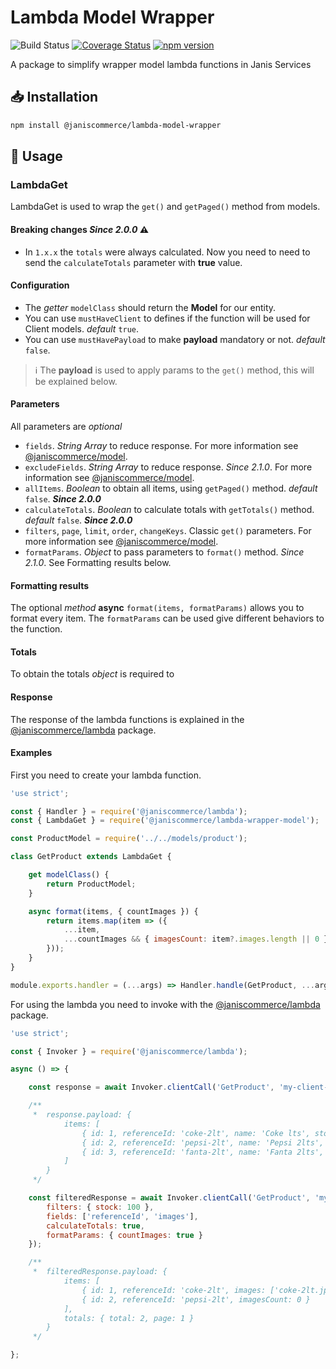 # Lambda Model Wrapper

![Build Status](https://github.com/janis-commerce/lambda-model-wrapper/workflows/Build%20Status/badge.svg?branch=master)
[![Coverage Status](https://coveralls.io/repos/github/janis-commerce/lambda-model-wrapper/badge.svg?branch=master)](https://coveralls.io/github/janis-commerce/lambda-model-wrapper?branch=master)
[![npm version](https://badge.fury.io/js/%40janiscommerce%2Flambda-model-wrapper.svg)](https://www.npmjs.com/package/@janiscommerce/lambda-model-wrapper)

A package to simplify wrapper model lambda functions in Janis Services

## :inbox_tray: Installation
```sh
npm install @janiscommerce/lambda-model-wrapper
```

## :page_with_curl: Usage

### LambdaGet

LambdaGet is used to wrap the `get()` and `getPaged()` method from models.

#### Breaking changes _Since 2.0.0_ ⚠️

* In `1.x.x` the `totals` were always calculated. Now you need to need to send the `calculateTotals` parameter with **true** value.

#### Configuration

* The _getter_ `modelClass` should return the **Model** for our entity.
* You can use `mustHaveClient` to defines if the function will be used for Client models. _default_ `true`.
* You can use `mustHavePayload` to make **payload** mandatory or not. _default_ `false`.

> ℹ️ The **payload** is used to apply params to the `get()` method, this will be explained below.

#### Parameters

All parameters are _optional_

* `fields`. _String Array_ to reduce response. For more information see [@janiscommerce/model](https://www.npmjs.com/package/@janiscommerce/model).
* `excludeFields`. _String Array_ to reduce response. *Since 2.1.0*. For more information see [@janiscommerce/model](https://www.npmjs.com/package/@janiscommerce/model).
* `allItems`. _Boolean_ to obtain all items, using `getPaged()` method. _default_ `false`. _**Since 2.0.0**_
* `calculateTotals`. _Boolean_ to calculate totals with `getTotals()` method. _default_ `false`. _**Since 2.0.0**_
* `filters`, `page`, `limit`, `order`, `changeKeys`. Classic `get()` parameters. For more information see [@janiscommerce/model](https://www.npmjs.com/package/@janiscommerce/model).
* `formatParams`. _Object_ to pass parameters to `format()` method. *Since 2.1.0*. See Formatting results below.

#### Formatting results

The optional _method_ **async** `format(items, formatParams)` allows you to format every item.
The `formatParams` can be used give different behaviors to the function.

#### Totals

To obtain the totals _object_ is required to

#### Response

The response of the lambda functions is explained in the [@janiscommerce/lambda](https://www.npmjs.com/package/@janiscommerce/lambda) package.

#### Examples

First you need to create your lambda function.

```js
'use strict';

const { Handler } = require('@janiscommerce/lambda');
const { LambdaGet } = require('@janiscommerce/lambda-wrapper-model');

const ProductModel = require('../../models/product');

class GetProduct extends LambdaGet {

	get modelClass() {
		return ProductModel;
	}

	async format(items, { countImages }) {
		return items.map(item => ({
			...item,
			...countImages && { imagesCount: item?.images.length || 0 }
		}));
	}
}

module.exports.handler = (...args) => Handler.handle(GetProduct, ...args);
```

For using the lambda you need to invoke with the [@janiscommerce/lambda](https://www.npmjs.com/package/@janiscommerce/lambda) package.

```js
'use strict';

const { Invoker } = require('@janiscommerce/lambda');

async () => {

	const response = await Invoker.clientCall('GetProduct', 'my-client-code');

	/**
	 *	response.payload: {
		 	items: [
				{ id: 1, referenceId: 'coke-2lt', name: 'Coke lts', stock: 100, images: ['coke-2lt.jpg'] },
				{ id: 2, referenceId: 'pepsi-2lt', name: 'Pepsi 2lts', stock: 100 },
				{ id: 3, referenceId: 'fanta-2lt', name: 'Fanta 2lts', stock: 95 }
			]
	 	}
	 */

	const filteredResponse = await Invoker.clientCall('GetProduct', 'my-client-code', {
		filters: { stock: 100 },
		fields: ['referenceId', 'images'],
		calculateTotals: true,
		formatParams: { countImages: true }
	});

	/**
	 *	filteredResponse.payload: {
		 	items: [
				{ id: 1, referenceId: 'coke-2lt', images: ['coke-2lt.jpg'], imagesCount: 1 },
				{ id: 2, referenceId: 'pepsi-2lt', imagesCount: 0 }
			],
			totals: { total: 2, page: 1 }
	 	}
	 */

};

```
